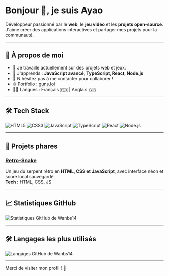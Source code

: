 # Bonjour 👋, je suis Ayao

Développeur passionné par le **web**, le **jeu vidéo** et les **projets open-source**.  
J'aime créer des applications interactives et partager mes projets pour la communauté.

---

## 🚀 À propos de moi
- 🔭 Je travaille actuellement sur des projets web et jeux.
- 🌱 J'apprends : **JavaScript avancé, TypeScript, React, Node.js**
- 💬 N'hésitez pas à me contacter pour collaborer !
- 🌐 Portfolio : [guns.lol](https://guns.lol/ayao)
- 👨‍💻 Langues : Français 🇫🇷 | Anglais 🇬🇧

---

## 🛠️ Tech Stack

![HTML5](https://img.shields.io/badge/HTML5-E34F26?style=for-the-badge&logo=html5&logoColor=white)
![CSS3](https://img.shields.io/badge/CSS3-1572B6?style=for-the-badge&logo=css3&logoColor=white)
![JavaScript](https://img.shields.io/badge/JavaScript-F7DF1E?style=for-the-badge&logo=javascript&logoColor=black)
![TypeScript](https://img.shields.io/badge/TypeScript-3178C6?style=for-the-badge&logo=typescript&logoColor=white)
![React](https://img.shields.io/badge/React-61DAFB?style=for-the-badge&logo=react&logoColor=black)
![Node.js](https://img.shields.io/badge/Node.js-339933?style=for-the-badge&logo=nodedotjs&logoColor=white)

---

## 📂 Projets phares

### [Retro-Snake](https://github.com/wanbs14/Retro-Snake)
Un jeu du serpent rétro en **HTML, CSS et JavaScript**, avec interface néon et score local sauvegardé.  
**Tech :** HTML, CSS, JS

---

## 📈 Statistiques GitHub

![Statistiques GitHub de Wanbs14](https://github-readme-stats.vercel.app/api?username=wanbs14&show_icons=true&theme=radical)

---

## 🛠️ Langages les plus utilisés

![Langages GitHub de Wanbs14](https://github-readme-stats.vercel.app/api/top-langs/?username=wanbs14&theme=radical&theme=radical)

---

Merci de visiter mon profil ! 🚀  
